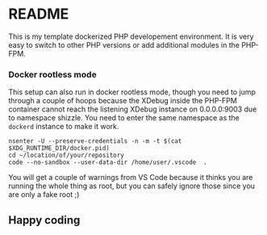# README
This is my template dockerized PHP developement environment. It is very easy to switch to other PHP versions or add additional modules in the PHP-FPM. 

### Docker rootless mode
This setup can also run in docker rootless mode, though you need to jump through a couple of hoops because the XDebug inside the PHP-FPM container cannot 
reach the listening XDebug instance on 0.0.0.0:9003 due to namespace shizzle. You need to enter the same namespace as the `dockerd` instance to make it work.
```
nsenter -U --preserve-credentials -n -m -t $(cat $XDG_RUNTIME_DIR/docker.pid)
cd ~/location/of/your/repository
code --no-sandbox --user-data-dir /home/user/.vscode  .
```
You will get a couple of warnings from VS Code because it thinks you are running the whole thing as root, but you can safely ignore those since you are only a fake root ;)

## Happy coding